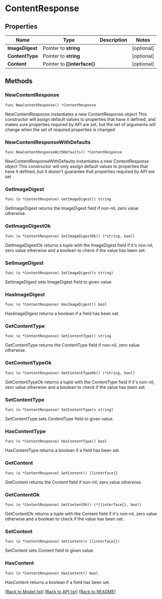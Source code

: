 # ContentResponse

## Properties

Name | Type | Description | Notes
------------ | ------------- | ------------- | -------------
**ImageDigest** | Pointer to **string** |  | [optional] 
**ContentType** | Pointer to **string** |  | [optional] 
**Content** | Pointer to **[]interface{}** |  | [optional] 

## Methods

### NewContentResponse

`func NewContentResponse() *ContentResponse`

NewContentResponse instantiates a new ContentResponse object
This constructor will assign default values to properties that have it defined,
and makes sure properties required by API are set, but the set of arguments
will change when the set of required properties is changed

### NewContentResponseWithDefaults

`func NewContentResponseWithDefaults() *ContentResponse`

NewContentResponseWithDefaults instantiates a new ContentResponse object
This constructor will only assign default values to properties that have it defined,
but it doesn't guarantee that properties required by API are set

### GetImageDigest

`func (o *ContentResponse) GetImageDigest() string`

GetImageDigest returns the ImageDigest field if non-nil, zero value otherwise.

### GetImageDigestOk

`func (o *ContentResponse) GetImageDigestOk() (*string, bool)`

GetImageDigestOk returns a tuple with the ImageDigest field if it's non-nil, zero value otherwise
and a boolean to check if the value has been set.

### SetImageDigest

`func (o *ContentResponse) SetImageDigest(v string)`

SetImageDigest sets ImageDigest field to given value.

### HasImageDigest

`func (o *ContentResponse) HasImageDigest() bool`

HasImageDigest returns a boolean if a field has been set.

### GetContentType

`func (o *ContentResponse) GetContentType() string`

GetContentType returns the ContentType field if non-nil, zero value otherwise.

### GetContentTypeOk

`func (o *ContentResponse) GetContentTypeOk() (*string, bool)`

GetContentTypeOk returns a tuple with the ContentType field if it's non-nil, zero value otherwise
and a boolean to check if the value has been set.

### SetContentType

`func (o *ContentResponse) SetContentType(v string)`

SetContentType sets ContentType field to given value.

### HasContentType

`func (o *ContentResponse) HasContentType() bool`

HasContentType returns a boolean if a field has been set.

### GetContent

`func (o *ContentResponse) GetContent() []interface{}`

GetContent returns the Content field if non-nil, zero value otherwise.

### GetContentOk

`func (o *ContentResponse) GetContentOk() (*[]interface{}, bool)`

GetContentOk returns a tuple with the Content field if it's non-nil, zero value otherwise
and a boolean to check if the value has been set.

### SetContent

`func (o *ContentResponse) SetContent(v []interface{})`

SetContent sets Content field to given value.

### HasContent

`func (o *ContentResponse) HasContent() bool`

HasContent returns a boolean if a field has been set.


[[Back to Model list]](../README.md#documentation-for-models) [[Back to API list]](../README.md#documentation-for-api-endpoints) [[Back to README]](../README.md)


